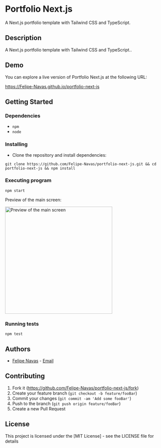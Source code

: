 # Portfolio Next.js

A Next.js portfolio template with Tailwind CSS and TypeScript.

## Description

A Next.js portfolio template with Tailwind CSS and TypeScript..

## Demo

You can explore a live version of Portfolio Next.js at the following URL:

https://Felipe-Navas.github.io/portfolio-next-js

## Getting Started

### Dependencies

- `npm`
- `node`

### Installing

- Clone the repository and install dependencies:

```
git clone https://github.com/Felipe-Navas/portfolio-next-js.git && cd portfolio-next-js && npm install
```

### Executing program

```
npm start
```

Preview of the main screen:

<img width="350" src="assets/MainScreen.png" alt="Preview of the main screen" />

### Running tests

```
npm test
```

## Authors

- [Felipe Navas](https://www.linkedin.com/in/felipenavaslederhos) - [Email](mailto:felipenavas.itec@gmail.com?subject=[GitHub]%portfolio-next-js)

## Contributing

1. Fork it (<https://github.com/Felipe-Navas/portfolio-next-js/fork>)
2. Create your feature branch (`git checkout -b feature/fooBar`)
3. Commit your changes (`git commit -am 'Add some fooBar'`)
4. Push to the branch (`git push origin feature/fooBar`)
5. Create a new Pull Request

## License

This project is licensed under the [MIT License] - see the LICENSE file for details
